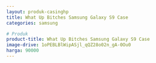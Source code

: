 ```yaml
---
layout: produk-casinghp
title: What Up Bitches Samsung Galaxy S9 Case
categories: samsung

# Produk
product-title: What Up Bitches Samsung Galaxy S9 Case
image-drive: 1oPEBLBlWipASjl_qQZ28o02n_gA-0Ou0
harga: 90000
---
```

